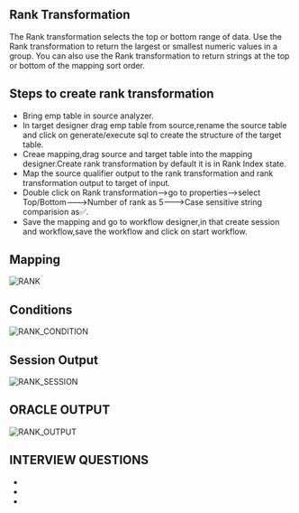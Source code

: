 ## Rank Transformation
The Rank transformation selects the top or bottom range of data. Use the Rank transformation to return the largest or smallest numeric values in a group. You can also use the Rank transformation to return strings at the top or bottom of the mapping sort order.

## Steps to create rank transformation
* Bring emp table in source analyzer.
* In target designer drag emp table from source,rename the source table and click on generate/execute sql to create the structure of the target table.
* Creae mapping,drag source and target table into the mapping designer.Create rank transformation by default it is in Rank Index state.
* Map the source qualifier output to the rank transformation and rank transformation output to target of input.
* Double click on Rank transformation-->go to properties-->select Top/Bottom--->Number of rank as 5--->Case sensitive string comparision as✅.
* Save the mapping and go to workflow designer,in that create session and workflow,save the workflow and click on start workflow.

## Mapping
![RANK](https://user-images.githubusercontent.com/98802184/236690537-ba96bcb6-0603-415f-a3ed-2aee540dbdfd.PNG)

## Conditions
![RANK_CONDITION](https://user-images.githubusercontent.com/98802184/236690589-aad8dfe5-9058-4faa-88d1-788381e6a743.PNG)

## Session Output
![RANK_SESSION](https://user-images.githubusercontent.com/98802184/236690645-0c685857-2b6c-400e-9cc8-b869800381e3.PNG)

## ORACLE OUTPUT
![RANK_OUTPUT](https://user-images.githubusercontent.com/98802184/236690656-d8b08c60-b3e9-4cd4-a9c4-20e3bea6ba46.PNG)

## INTERVIEW QUESTIONS
*
*
*



